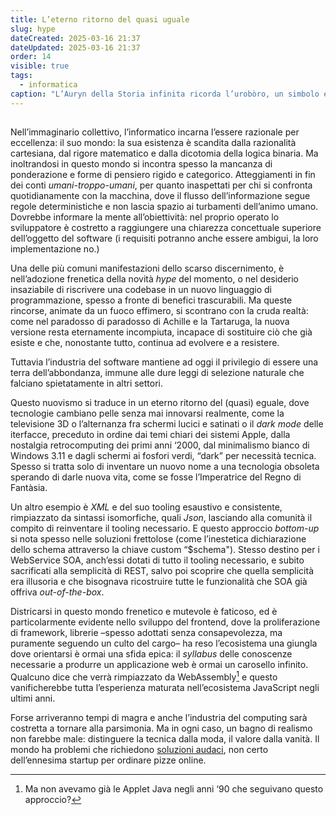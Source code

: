 ```yaml
---
title: L’eterno ritorno del quasi uguale
slug: hype
dateCreated: 2025-03-16 21:37
dateUpdated: 2025-03-16 21:37
order: 14
visible: true
tags:
  - informatica
caption: "L’Auryn della Storia infinita ricorda l’urobòro, un simbolo egizio adottato dagli alchimisti per rappresentare il tempo ciclico e l’eterno ritorno."
---
```


##

<span class="newthought">Nell’immaginario</span> collettivo, l’informatico incarna l’essere razionale per eccellenza: il suo mondo: la sua esistenza è scandita dalla razionalità cartesiana, dal rigore matematico e dalla dicotomia della logica binaria. Ma inoltrandosi in questo mondo si incontra spesso la mancanza di ponderazione e forme di pensiero rigido e categorico. Atteggiamenti in fin dei conti _umani-troppo-umani_, per quanto inaspettati per chi si confronta quotidianamente con la macchina, dove il flusso dell’informazione segue regole deterministiche e non lascia spazio ai turbamenti dell’animo umano. Dovrebbe informare la mente all’obiettività: nel proprio operato lo sviluppatore è costretto a raggiungere una chiarezza concettuale superiore dell’oggetto del software (i requisiti potranno anche essere ambigui, la loro implementazione no.)

Una delle più comuni manifestazioni dello scarso discernimento, è nell’adozione frenetica della novità _hype_ del momento, o nel desiderio insaziabile di riscrivere una codebase in un nuovo linguaggio di programmazione, spesso a fronte di benefici trascurabili. Ma queste rincorse, animate da un fuoco effimero, si scontrano con la cruda realtà: come nel paradosso di paradosso di Achille e la Tartaruga, la nuova versione resta eternamente incompiuta, incapace di sostituire ciò che già esiste e che, nonostante tutto, continua ad evolvere e a resistere.

Tuttavia l’industria del software mantiene ad oggi il privilegio di essere una terra dell’abbondanza, immune alle dure leggi di selezione naturale che falciano spietatamente in altri settori.

Questo nuovismo si traduce in un eterno ritorno del (quasi) eguale, dove tecnologie cambiano pelle senza mai innovarsi realmente, come la televisione 3D o l’alternanza fra schermi lucici e satinati o il _dark mode_ delle iterfacce, preceduto in ordine dai temi chiari dei sistemi Apple, dalla nostalgia retrocomputing dei primi anni ‘2000, dal minimalismo bianco di Windows 3.11 e dagli schermi ai fosfori verdi, “dark” per necessità tecnica. Spesso si tratta solo di inventare un nuovo nome a una tecnologia obsoleta sperando di darle nuova vita, come se fosse l’Imperatrice del Regno di Fantàsia.

Un altro esempio è _XML_ e del suo tooling esaustivo e consistente, rimpiazzato da sintassi isomorfiche, quali _Json_, lasciando alla comunità il compito di reinventare il tooling necessario. E questo approccio _bottom-up_ si nota spesso nelle soluzioni frettolose (come l’inestetica dichiarazione dello schema attraverso la chiave custom “$schema").
Stesso destino per i WebService SOA, anch’essi dotati di tutto il tooling necessario, e subito sacrificati alla semplicità di REST, salvo poi scoprire che quella semplicità era illusoria e che bisognava ricostruire tutte le funzionalità che SOA già offriva _out-of-the-box_.

Districarsi in questo mondo frenetico e mutevole è faticoso, ed è particolarmente evidente nello sviluppo del frontend, dove la proliferazione di framework, librerie –spesso adottati senza consapevolezza, ma puramente seguendo un culto del cargo– ha reso l’ecosistema una giungla dove orientarsi è ormai una sfida epica: il _syllabus_ delle conoscenze necessarie a produrre un applicazione web è ormai un carosello infinito. Qualcuno dice che verrà rimpiazzato da WebAssembly[^1] e questo vanificherebbe tutta l’esperienza maturata nell’ecosistema JavaScript negli ultimi anni.

[^1]: Ma non avevamo già le Applet Java negli anni ‘90 che seguivano questo approccio?

Forse arriveranno tempi di magra e anche l’industria del computing sarà costretta a tornare alla parsimonia. Ma in ogni caso, un bagno di realismo non farebbe male: distinguere la tecnica dalla moda, il valore dalla vanità. Il mondo ha problemi che richiedono [soluzioni audaci](/notes/progresso/), non certo dell’ennesima startup per ordinare pizze online.
